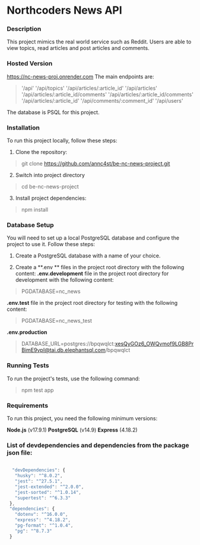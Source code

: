 # Northcoders News API

### Description
This project mimics the real world service such as Reddit.
Users are able to view topics, read articles and post articles and comments.

### Hosted Version
https://nc-news-proj.onrender.com
The main endpoints are:
> '/api' 
> '/api/topics'
> '/api/articles/:article_id'
> '/api/articles'
> '/api/articles/:article_id/comments'
> '/api/articles/:article_id/comments'
> '/api/articles/:article_id'
> '/api/comments/:comment_id'
> '/api/users'

The database is PSQL for this project.

### Installation
To run this project locally, follow these steps:
1. Clone the repository:
> git clone https://github.com/annc4st/be-nc-news-project.git
2. Switch into project directory
> cd be-nc-news-project 
3. Install project dependencies:
> npm install

### Database Setup
You will need to set up a local PostgreSQL database and configure the project to use it. Follow these steps:

1. Create a PostgreSQL database with a name of your choice.

2. Create a **.env ** files in the project root directory with the following content:
**.env.development** file in the project root directory for development with the following content:
> PGDATABASE=nc_news

**.env.test** file in the project root directory for testing with the following content:
>PGDATABASE=nc_news_test

**.env.production** 
> DATABASE_URL=postgres://bpqwqlct:xesQyGOz6_OWQvmof9LGB8PrBimE9vpI@tai.db.elephantsql.com/bpqwqlct
 
### Running Tests
To run the project's tests, use the following command:
> npm test app

### Requirements
To run this project, you need the following minimum versions:

**Node.js** (v17.9.1)
**PostgreSQL** (v14.9)
**Express** (4.18.2)

### List of devdependencies and dependencies from the package json file:

 ```javascript

   "devDependencies": {
    "husky": "^8.0.2",
    "jest": "^27.5.1",
    "jest-extended": "^2.0.0",
    "jest-sorted": "^1.0.14",
    "supertest": "^6.3.3"
  },
  "dependencies": {
    "dotenv": "^16.0.0",
    "express": "^4.18.2",
    "pg-format": "^1.0.4",
    "pg": "^8.7.3"
  }

